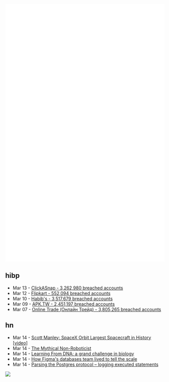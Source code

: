 ![Metrics](https://raw.githubusercontent.com/phixion/phixion/master/metrics.svg)

## hibp

<!--
for https://github.com/phixion/phixion/blob/main/.github/workflows/feeds.yml
-->
<!--START_SECTION:haveibeenpwnd-->
- Mar 13 - [ClickASnap - 3,262,980 breached accounts](https://haveibeenpwned.com/PwnedWebsites#ClickASnap)
- Mar 12 - [Flipkart - 552,094 breached accounts](https://haveibeenpwned.com/PwnedWebsites#Flipkart)
- Mar 10 - [Habib's - 3,517,679 breached accounts](https://haveibeenpwned.com/PwnedWebsites#Habibs)
- Mar 09 - [APK.TW - 2,451,197 breached accounts](https://haveibeenpwned.com/PwnedWebsites#APKTW)
- Mar 07 - [Online Trade (Онлайн Трейд) - 3,805,265 breached accounts](https://haveibeenpwned.com/PwnedWebsites#OnlineTrade)
<!--END_SECTION:haveibeenpwnd-->

## hn

<!--
for https://github.com/phixion/phixion/blob/main/.github/workflows/feeds.yml
-->
<!--START_SECTION:hn-->
- Mar 14 - [Scott Manley: SpaceX Orbit Largest Spacecraft in History [video]](https://www.youtube.com/watch?v=8htMpR7mnaM)
- Mar 14 - [The Mythical Non-Roboticist](https://generalrobots.substack.com/p/the-mythical-non-roboticist)
- Mar 14 - [Learning From DNA: a grand challenge in biology](https://hazyresearch.stanford.edu/blog/2024-03-14-evo)
- Mar 14 - [How Figma's databases team lived to tell the scale](https://www.figma.com/blog/how-figmas-databases-team-lived-to-tell-the-scale/)
- Mar 14 - [Parsing the Postgres protocol – logging executed statements](https://kviklet.dev/blog/parsing-the-postgres-protocol/)
<!--END_SECTION:hn-->

<!--
for https://yhype.me
-->
![](https://hit.yhype.me/github/profile?user_id=13013670)
